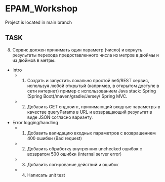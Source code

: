 # EPAM_Workshop

Project is located in main branch

## TASK

8. Сервис должен принимать один параметр (число) и вернуть результаты перехода предоставленного числа из метров в дюймы и из дюймов в метры.

* Intro 
    - 1. Создать и запустить локально простой веб/REST сервис, используя любой открытый (например, в открытом доступе в сети  интернет) пример с использованием Java stack: Spring (Spring Boot)/maven/gradle/Jersey/ Spring MVC.
    - 2. Добавить GET ендпоинт, принимающий входные параметры в качестве queryParams в URL и возвращающий результат в виде JSON согласно варианту. 
* Error logging/handling
    - 1. Добавить валидацию входных параметров с возвращением 400 ошибки (Bad request)
    - 2. Добавить обработку внутренних unchecked ошибок с возвратом 500 ошибки (Internal server error)
    - 3. Добавить логирование действий и ошибок 
    - 4. Написать unit test 
